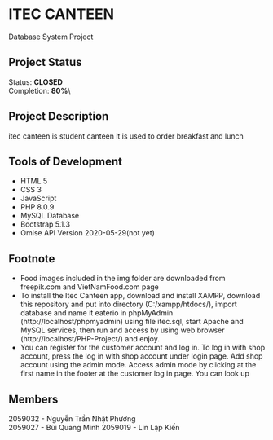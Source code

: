 # ITEC CANTEEN
Database System Project

## Project Status
Status: **CLOSED**\
Completion: **80%**\

## Project Description
itec canteen is student canteen it is used to order breakfast and lunch

## Tools of Development
- HTML 5
- CSS 3
- JavaScript
- PHP 8.0.9
- MySQL Database
- Bootstrap 5.1.3
- Omise API Version 2020-05-29(not yet)

## Footnote
- Food images included in the img folder are downloaded from freepik.com and VietNamFood.com page
- To install the Itec Canteen app, download and install XAMPP, download this repository and put into directory (C:/xampp/htdocs/), import database and name it eaterio in phpMyAdmin (http://localhost/phpmyadmin) using file itec.sql, start Apache and MySQL services, then run and access by using web browser (http://localhost/PHP-Project/) and enjoy.
- You can register for the customer account and log in. To log in with shop account, press the log in with shop account under login page. Add shop account using the admin mode. Access admin mode by clicking at the first name in the footer at the customer log in page. You can look up

## Members
2059032 - Nguyễn Trần Nhật Phương  
2059027 - Bùi Quang Minh
2059019 - Lin Lập Kiến
